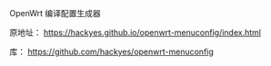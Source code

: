 
OpenWrt 编译配置生成器


原地址：
https://hackyes.github.io/openwrt-menuconfig/index.html

库：
https://github.com/hackyes/openwrt-menuconfig
